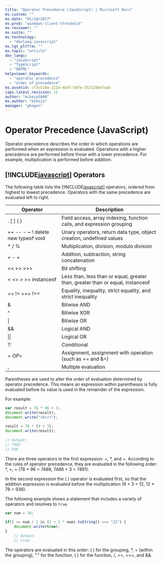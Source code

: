 ```yaml
---
title: "Operator Precedence (JavaScript) | Microsoft Docs"
ms.custom: ""
ms.date: "01/18/2017"
ms.prod: "windows-client-threshold"
ms.reviewer: ""
ms.suite: ""
ms.technology: 
  - "devlang-javascript"
ms.tgt_pltfrm: ""
ms.topic: "article"
dev_langs: 
  - "JavaScript"
  - "TypeScript"
  - "DHTML"
helpviewer_keywords: 
  - "operator precedence"
  - "order of precedence"
ms.assetid: cf3c510a-2214-4b47-b8fe-3521298efaab
caps.latest.revision: 15
author: "mikejo5000"
ms.author: "mikejo"
manager: "ghogen"
---
```

# Operator Precedence (JavaScript)
Operator precedence describes the order in which operations are performed when an expression is evaluated. Operations with a higher precedence are performed before those with a lower precedence. For example, multiplication is performed before addition.  
  
## [!INCLUDE[javascript](../javascript/includes/javascript-md.md)] Operators  
 The following table lists the [!INCLUDE[javascript](../javascript/includes/javascript-md.md)] operators, ordered from highest to lowest precedence. Operators with the same precedence are evaluated left to right.  
  
|Operator|Description|  
|--------------|-----------------|  
|. [ ] ( )|Field access, array indexing, function calls, and expression grouping|  
|++ -- - ~ ! delete new typeof void|Unary operators, return data type, object creation, undefined values|  
|* / %|Multiplication, division, modulo division|  
|+ - +|Addition, subtraction, string concatenation|  
|<\< >> >>>|Bit shifting|  
|< \<= > >= instanceof|Less than, less than or equal, greater than, greater than or equal, instanceof|  
|== != === !==|Equality, inequality, strict equality, and strict inequality|  
|&|Bitwise AND|  
|^|Bitwise XOR|  
|&#124;|Bitwise OR|  
|&&|Logical AND|  
|&#124;&#124;|Logical OR|  
|?:|Conditional|  
|= *OP*=|Assignment, assignment with operation (such as += and &=)|  
|,|Multiple evaluation|  
  
 Parentheses are used to alter the order of evaluation determined by operator precedence. This means an expression within parentheses is fully evaluated before its value is used in the remainder of the expression.  
  
 For example:  
  
```JavaScript  
var result = 78 * 96 + 3;  
document.write(result);  
document.write("<br/>");  
  
result = 78 * (9 + 3);  
document.write(result);  
  
// Output:  
// 7491  
// 936  
```  
  
 There are three operators in the first expression: =, *, and +. According to the rules of operator precedence, they are evaluated in the following order: \*, +, = (78 \* 96 = 7488, 7488 + 3 = 7491).  
  
 In the second expression the ( ) operator is evaluated first, so that the addition expression is evaluated before the multiplication (9 + 3 = 12, 12 * 78 = 936).  
  
 The following example shows a statement that includes a variety of operators and resolves to `true`.  
  
```JavaScript  
var num = 10;  
  
if(5 == num / 2 && (2 + 2 * num).toString() === "22") {  
    document.write(true);  
}  
    // Output:  
    // true  
```  
  
 The operators are evaluated in this order: ( ) for the grouping, *, + (within the grouping), "." for the function, ( ) for the function, /, ==, ===, and &&.